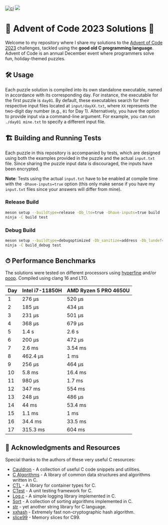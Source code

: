 [![ci](https://github.com/michaeladler/aoc-2023/actions/workflows/ci.yml/badge.svg)](https://github.com/michaeladler/aoc-2023/actions/workflows/ci.yml)
![](https://img.shields.io/badge/stars%20⭐-32-yellow)

# 🎄 Advent of Code 2023 Solutions 🎄

Welcome to my repository where I share my solutions to the [Advent of Code 2023](https://adventofcode.com/2023) challenges, tackled using the **good old C programming language**.
Advent of Code is an annual December event where programmers solve fun, holiday-themed puzzles.

## 🛠 Usage

Each puzzle solution is compiled into its own standalone executable, named in accordance with its corresponding day.
For instance, the executable for the first puzzle is `day01`.
By default, these executables search for their respective input files located at `input/dayXX.txt`, where `XX` represents the two-digit day number (e.g., `01` for Day 1).
Alternatively, you have the option to provide input via a command-line argument.
For example, you can run `./day01 mine.txt` to specify a different input file.

## 🏗 Building and Running Tests

Each puzzle in this repository is accompanied by tests, which are designed using both the examples provided in the puzzle and the actual `input.txt` file.
Since sharing the puzzle input data is discouraged, the inputs have been encrypted.

**Note**: Tests using the actual `input.txt` have to be enabled at compile time with the `-Dhave-inputs=true` option (this only make sense if you have my `input.txt` files since your answers will differ from mine).

### Release Build

```bash
meson setup --buildtype=release -Db_lto=true -Dhave-inputs=true build
ninja -C build test
```

### Debug Build

```bash
meson setup --buildtype=debugoptimized -Db_sanitize=address -Db_lundef=false -Dhave-inputs=true build_debug
ninja -C build_debug test
```

## ⏱ Performance Benchmarks

The solutions were tested on different processors using [hyperfine](https://github.com/sharkdp/hyperfine) and/or [poop](https://github.com/andrewrk/poop).
Compiled using clang 16 and LTO.


| Day | Intel i7-11850H | AMD Ryzen 5 PRO 4650U |
| --- | --------------- | --------------------- |
| 1   | 276 µs          | 520 µs                |
| 2   | 185 µs          | 434 µs                |
| 3   | 231 µs          | 501 µs                |
| 4   | 368 µs          | 679 µs                |
| 5   | 1.4 s           | 2.6 s                 |
| 6   | 200 µs          | 472 µs                |
| 7   | 2.6 ms          | 3.54 ms               |
| 8   | 462.4 µs        | 1 ms                  |
| 9   | 256 µs          | 464 µs                |
| 10  | 5.8 ms          | 16.4 ms               |
| 11  | 980 µs          | 1.7 ms                |
| 12  | 347 ms          | 554 ms                |
| 13  | 248 µs          | 486 µs                |
| 14  | 44 ms           | 53.4 ms               |
| 15  | 1.1 ms          | 1 ms                  |
| 16  | 34.4 ms         | 33.5 ms               |
| 17  | 315.3 ms        | 604 ms                |

## 🙏 Acknowledgments and Resources

Special thanks to the authors of these very useful C resources:

- [Cauldron](https://github.com/camel-cdr/cauldron) - A collection of useful C code snippets and utilities.
- [C Algorithms](https://github.com/fragglet/c-algorithms) - A library of common data structures and algorithms written in C.
- [CTL](https://github.com/glouw/ctl/) - A library for container types for C.
- [CTest](https://github.com/bvdberg/ctest) - A unit testing framework for C.
- [Log.c](https://github.com/rxi/log.c) - A simple logging library implemented in C.
- [Sort](https://github.com/swenson/sort/) - A collection of sorting algorithms implemented in C.
- [str](https://github.com/maxim2266/str) - yet another string library for C language.
- [xxhash](https://github.com/Cyan4973/xxHash) - Extremely fast non-cryptographic hash algorithm.
- [slice99](https://github.com/Hirrolot/slice99) -  Memory slices for C99.
